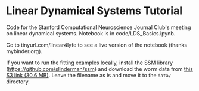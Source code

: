 # Linear Dynamical Systems Tutorial
Code for the Stanford Computational Neuroscience Journal Club's meeting on linear dynamical systems. Notebook is in code/LDS_Basics.ipynb.

Go to tinyurl.com/linear4lyfe to see a live version of the notebook (thanks mybinder.org).

If you want to run the fitting examples locally, install the SSM library (https://github.com/slinderman/ssm) and download the worm data from [this S3 link (30.6 MB)](https://s3-us-west-1.amazonaws.com/stanford-cnjc-files/2019/feb/session_01/N2+on+food+L_2010_04_08__11_25_23___8___1_featuresN.hdf5). Leave the filename as is and move it to the `data/` directory.
